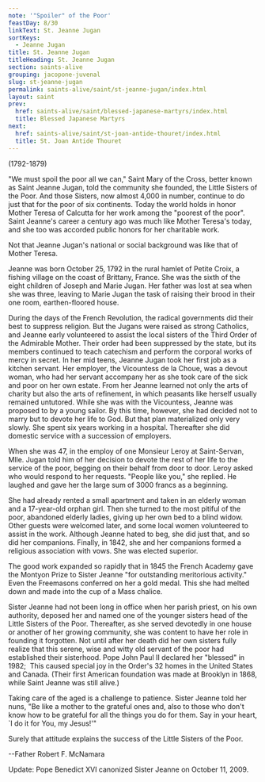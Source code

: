 ```yaml
---
note: '"Spoiler" of the Poor'
feastDay: 8/30
linkText: St. Jeanne Jugan
sortKeys:
  - Jeanne Jugan
title: St. Jeanne Jugan
titleHeading: St. Jeanne Jugan
section: saints-alive
grouping: jacopone-juvenal
slug: st-jeanne-jugan
permalink: saints-alive/saint/st-jeanne-jugan/index.html
layout: saint
prev:
  href: saints-alive/saint/blessed-japanese-martyrs/index.html
  title: Blessed Japanese Martyrs
next:
  href: saints-alive/saint/st-joan-antide-thouret/index.html
  title: St. Joan Antide Thouret
---
```

(1792-1879)

"We must spoil the poor all we can," Saint Mary of the Cross, better known as Saint Jeanne Jugan, told the community she founded, the Little Sisters of the Poor. And those Sisters, now almost 4,000 in number, continue to do just that for the poor of six continents. Today the world holds in honor Mother Teresa of Calcutta for her work among the "poorest of the poor". Saint Jeanne's career a century ago was much like Mother Teresa's today, and she too was accorded public honors for her charitable work.

Not that Jeanne Jugan's national or social background was like that of Mother Teresa.

Jeanne was born October 25, 1792 in the rural hamlet of Petite Croix, a fishing village on the coast of Brittany, France. She was the sixth of the eight children of Joseph and Marie Jugan. Her father was lost at sea when she was three, leaving to Marie Jugan the task of raising their brood in their one room, earthen-floored house.

During the days of the French Revolution, the radical governments did their best to suppress religion. But the Jugans were raised as strong Catholics, and Jeanne early volunteered to assist the local sisters of the Third Order of the Admirable Mother. Their order had been suppressed by the state, but its members continued to teach catechism and perform the corporal works of mercy in secret. In her mid teens, Jeanne Jugan took her first job as a kitchen servant. Her employer, the Vicountess de la Choue, was a devout woman, who had her servant accompany her as she took care of the sick and poor on her own estate. From her Jeanne learned not only the arts of charity but also the arts of refinement, in which peasants like herself usually remained untutored. While she was with the Vicountess, Jeanne was proposed to by a young sailor. By this time, however, she had decided not to marry but to devote her life to God. But that plan materialized only very slowly. She spent six years working in a hospital. Thereafter she did domestic service with a succession of employers.

When she was 47, in the employ of one Monsieur Leroy at Saint-Servan, Mlle. Jugan told him of her decision to devote the rest of her life to the service of the poor, begging on their behalf from door to door. Leroy asked who would respond to her requests. "People like you," she replied. He laughed and gave her the large sum of 3000 francs as a beginning.

She had already rented a small apartment and taken in an elderly woman and a 17-year-old orphan girl. Then she turned to the most pitiful of the poor, abandoned elderly ladies, giving up her own bed to a blind widow. Other guests were welcomed later, and some local women volunteered to assist in the work. Although Jeanne hated to beg, she did just that, and so did her companions. Finally, in 1842, she and her companions formed a religious association with vows. She was elected superior.

The good work expanded so rapidly that in 1845 the French Academy gave the Montyon Prize to Sister Jeanne "for outstanding meritorious activity." Even the Freemasons conferred on her a gold medal. This she had melted down and made into the cup of a Mass chalice.

Sister Jeanne had not been long in office when her parish priest, on his own authority, deposed her and named one of the younger sisters head of the Little Sisters of the Poor. Thereafter, as she served devotedly in one house or another of her growing community, she was content to have her role in founding it forgotten. Not until after her death did her own sisters fully realize that this serene, wise and witty old servant of the poor had established their sisterhood. Pope John Paul II declared her "blessed" in 1982;  This caused special joy in the Order's 32 homes in the United States and Canada. (Their first American foundation was made at Brooklyn in 1868, while Saint Jeanne was still alive.)

Taking care of the aged is a challenge to patience. Sister Jeanne told her nuns, "Be like a mother to the grateful ones and, also to those who don't know how to be grateful for all the things you do for them. Say in your heart, \`I do it for You, my Jesus!'"

Surely that attitude explains the success of the Little Sisters of the Poor.

\--Father Robert F. McNamara

Update: Pope Benedict XVI canonized Sister Jeanne on October 11, 2009.